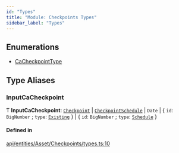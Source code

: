 ```yaml
---
id: "Types"
title: "Module: Checkpoints Types"
sidebar_label: "Types"
---
```


## Enumerations

- [CaCheckpointType](../../../../../../enums/API/Entities/Asset/Checkpoints/Types/CaCheckpointType/CaCheckpointType.md)

## Type Aliases

### InputCaCheckpoint

Ƭ **InputCaCheckpoint**: [`Checkpoint`](../../../../../../classes/API/Entities/Checkpoint/Checkpoint.md) \| [`CheckpointSchedule`](../../../../../../classes/API/Entities/CheckpointSchedule/CheckpointSchedule.md) \| `Date` \| \{ `id`: `BigNumber` ; `type`: [`Existing`](../../../../../../enums/API/Entities/Asset/Checkpoints/Types/CaCheckpointType/CaCheckpointType.md#existing)  } \| \{ `id`: `BigNumber` ; `type`: [`Schedule`](../../../../../../enums/API/Entities/Asset/Checkpoints/Types/CaCheckpointType/CaCheckpointType.md#schedule)  }

#### Defined in

[api/entities/Asset/Checkpoints/types.ts:10](https://github.com/PolymeshAssociation/polymesh-sdk/blob/95e180d28/src/api/entities/Asset/Checkpoints/types.ts#L10)
